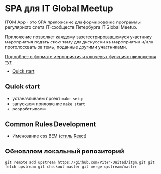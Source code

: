 # SPA для IT Global Meetup

ITGM App - это SPA приложение для формирование программы регулярного слета IT-сообществ Петербурга IT Global Meetup.

Приложение позволяет каждому зарегестрировавшемуся участнику мероприятия подать свою тему для дискуссии на мероприятии и/или проголосовать за темы, поданные другими участниками.

[Подробнее о формате мероприятия и ключевых функциях приложения тут](https://github.com/Piter-United/itgm/wiki/Product-Vision)

- [Quick start](#quick-start)

## Quick start

- устанавливаем проект `make setup`
- запускаем приложение `make start`
- разрабатываем

## Common Rules Development

- Именование css BEM ([cтиль React](https://ru.bem.info/methodology/naming-convention/#%D1%81%D1%82%D0%B8%D0%BB%D1%8C-react))

## Обновляем локальный репозиторий

`git remote add upstream https://github.com/Piter-United/itgm.git git fetch upstream git checkout master git merge upstream/master`
